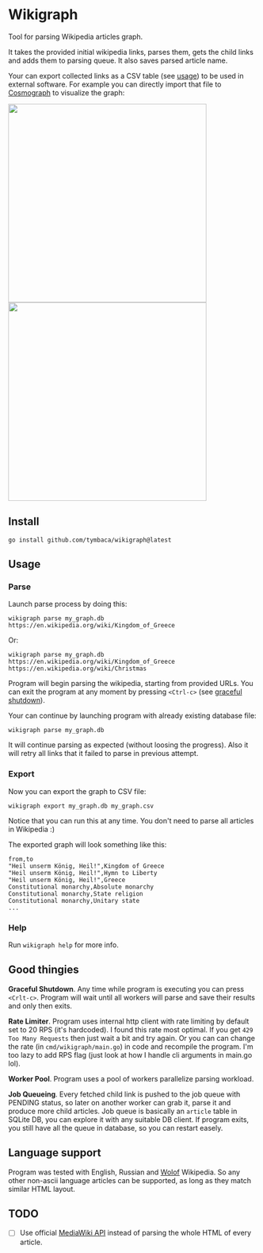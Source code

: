 # Wikigraph

Tool for parsing Wikipedia articles graph.

It takes the provided initial wikipedia links, parses them, gets the child links 
and adds them to parsing queue. It also saves parsed article name.

Your can export collected links as a CSV table (see [usage](#usage)) to be used 
in external software. For example you can directly import that file to 
[Cosmograph](https://cosmograph.app/run/) to visualize the graph:

<p float="left">
  <img src="https://github.com/user-attachments/assets/d398b28a-5028-44bd-8049-0aa1d98df3c5" width="400" /> 
  <img src="https://github.com/user-attachments/assets/0db5a20f-9c5f-4f6c-add5-4dc61814a152" width="400" />
</p>

## Install

```
go install github.com/tymbaca/wikigraph@latest
```

## Usage

### Parse

Launch parse process by doing this:

```
wikigraph parse my_graph.db https://en.wikipedia.org/wiki/Kingdom_of_Greece
```

Or:

```
wikigraph parse my_graph.db https://en.wikipedia.org/wiki/Kingdom_of_Greece https://en.wikipedia.org/wiki/Christmas
```

Program will begin parsing the wikipedia, starting from provided URLs. You can exit 
the program at any moment by pressing `<Ctrl-c>` (see [graceful shutdown](#usagedev-features)). 

Your can continue by launching program with already existing database file:

```
wikigraph parse my_graph.db
```

It will continue parsing as expected (without loosing the progress). 
Also it will retry all links that it failed to parse in previous attempt.

### Export

Now you can export the graph to CSV file:

```
wikigraph export my_graph.db my_graph.csv
```

Notice that you can run this at any time. You don't need to parse all articles in Wikipedia :)

The exported graph will look something like this:

```csv
from,to
"Heil unserm König, Heil!",Kingdom of Greece
"Heil unserm König, Heil!",Hymn to Liberty
"Heil unserm König, Heil!",Greece
Constitutional monarchy,Absolute monarchy
Constitutional monarchy,State religion
Constitutional monarchy,Unitary state
...
```

### Help

Run `wikigraph help` for more info.

## Good thingies

**Graceful Shutdown**. Any time while program is executing you can press 
`<Crlt-c>`. Program will wait until all workers will parse and save their 
results and only then exits.

**Rate Limiter**. Program uses internal http client with rate limiting by 
default set to 20 RPS (it's hardcoded). I found this rate most optimal. If you 
get `429 Too Many Requests` then just wait a bit and try again. Or you can can 
change the rate (in `cmd/wikigraph/main.go`) in code and recompile the program. 
I'm too lazy to add RPS flag (just look at how I handle cli arguments in main.go 
lol).

**Worker Pool**. Program uses a pool of workers parallelize parsing workload.

**Job Queueing**. Every fetched child link is pushed to the job queue with 
PENDING status, so later on another worker can grab it, parse it and produce 
more child articles. Job queue is basically an `article` table in SQLite DB, 
you can explore it with any suitable DB client. If program exits, you still 
have all the queue in database, so you can restart easely.

## Language support
Program was tested with English, Russian and [Wolof](https://en.wikipedia.org/wiki/Wolof_language) Wikipedia.
So any other non-ascii language articles can be supported, as long as they match similar HTML layout.

## TODO
- [ ] Use official [MediaWiki API](https://www.mediawiki.org/wiki/API:Main_page) instead of parsing the whole HTML of every article.
